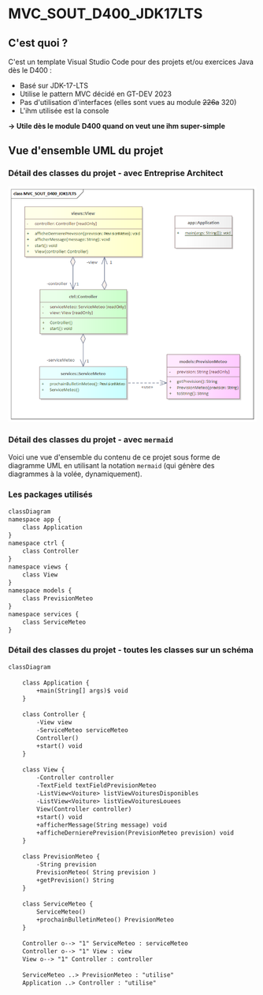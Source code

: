 # MVC_SOUT_D400_JDK17LTS
## C'est quoi ?
C'est un template Visual Studio Code pour des projets et/ou exercices Java dès le D400 :
- Basé sur JDK-17-LTS
- Utilise le pattern MVC décidé en GT-DEV 2023
- Pas d'utilisation d'interfaces (elles sont vues au module ~~226a~~ 320)
- L'ihm utilisée est la console

**-> Utile dès le module D400 quand on veut une ihm super-simple**

## Vue d'ensemble UML du projet
### Détail des classes du projet - avec Entreprise Architect

<img src="uml/MVC_SOUT_D400_JDK17LTS.png" />

### Détail des classes du projet - avec `mermaid`
Voici une vue d'ensemble du contenu de ce projet sous forme de diagramme UML en utilisant la notation `mermaid` (qui génère des diagrammes à la volée, dynamiquement).

### Les packages utilisés
```mermaid
classDiagram
namespace app {
    class Application
}
namespace ctrl {
    class Controller
}
namespace views {
    class View
}
namespace models {
    class PrevisionMeteo
}
namespace services {
    class ServiceMeteo
}
```
### Détail des classes du projet - toutes les classes sur un schéma
```mermaid
classDiagram

    class Application {
        +main(String[] args)$ void
    }

    class Controller {
        -View view
        -ServiceMeteo serviceMeteo
        Controller()
        +start() void
    }

    class View {
        -Controller controller
        -TextField textFieldPrevisionMeteo
        -ListView<Voiture> listViewVoituresDisponibles
        -ListView<Voiture> listViewVoituresLouees
        View(Controller controller)
        +start() void
        +afficherMessage(String message) void
        +afficheDernierePrevision(PrevisionMeteo prevision) void
    }

    class PrevisionMeteo {
        -String prevision
        PrevisionMeteo( String prevision )
        +getPrevision() String
    }

    class ServiceMeteo {
        ServiceMeteo()
        +prochainBulletinMeteo() PrevisionMeteo
    }
    
    Controller o--> "1" ServiceMeteo : serviceMeteo
    Controller o--> "1" View : view
    View o--> "1" Controller : controller

    ServiceMeteo ..> PrevisionMeteo : "utilise"
    Application ..> Controller : "utilise"


```
